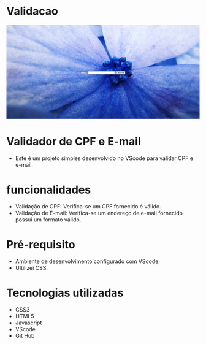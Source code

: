 # Validacao

![](Captura%20de%20tela%202024-07-26%20082714.png)

# Validador de CPF e E-mail
* Este é um projeto simples desenvolvido no VScode para validar CPF e e-mail.

# funcionalidades 

* Validação de CPF: Verifica-se um CPF fornecido é válido.
* Validação de E-mail: Verifica-se um endereço de e-mail fornecido possui um formato válido.

# Pré-requisito

* Ambiente de desenvolvimento configurado com VScode.
* Ultilizei CSS.

# Tecnologias utilizadas 

* CSS3 
* HTML5
* Javascript
* VScode
* Git Hub

